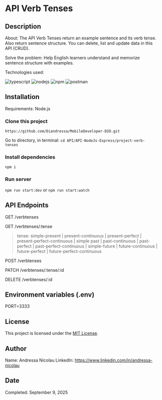# API Verb Tenses

## Description

About: The API Verb Tenses return an example sentence and its verb tense. Also return sentence structure. You can delete, list and update data in this API (CRUD). 

Solve the problem: Help English learners understand and memorize sentence structure with examples.

Technologies used: 

![typescript](https://readmecodegen.vercel.app/api/social-icon?name=typescript&size=24)
![nodejs](https://readmecodegen.vercel.app/api/social-icon?name=nodejs&size=24)
![npm](https://readmecodegen.vercel.app/api/social-icon?name=npm&size=24)
![postman](https://readmecodegen.vercel.app/api/social-icon?name=postman&size=24)


## Installation

Requirements: Node.js

### Clone this project

`https://github.com/Diandressa/MobileDeveloper-DIO.git`

Go to directory, in terminal: `cd API/API-NodeJs-Express/project-verb-tenses`

### Install dependencies

`npm i`

### Run server

`npm run start:dev` or `npm run start:watch`

## API Endpoints 

GET /verbtenses

GET /verbtenses/:tense

> tense: simple-present | present-continuous | present-perfect | present-perfect-continuous | simple past | past-continuous | past-perfect | past-perfect-continuous | simple-future | future-continuous | future-perfect | future-perfect-continuous

POST /verbtenses

PATCH /verbtenses/:tense/:id

DELETE /verbtenses/:id

## Environment variables (.env)

PORT=3333

## License

This project is licensed under the [MIT License](/LICENSE).


## Author

Name: Andressa Nicolau
LinkedIn: https://www.linkedin.com/in/andressa-nicolau

## Date

Completed: September 9, 2025
